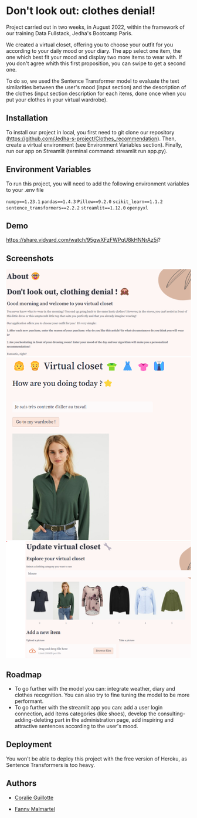 
# Don't look out: clothes denial!

Project carried out in two weeks, in August 2022, within the framework of our training Data Fullstack, Jedha's Bootcamp Paris. 

We created a virtual closet, offering you to choose your outfit for you according to your daily mood or your diary.
The app select one item, the one which best fit your mood and display two more items to wear with. 
If you don't agree whith this first proposition, you can swipe to get a second one.

To do so, we used the Sentence Transformer model to evaluate the text similarities between the user's mood (input section) and the description of the clothes (input section description for each items, done once when you put your clothes in your virtual wardrobe).





## Installation

To install our project in local, you first need to git clone our repository (https://github.com/Jedha-s-project/Clothes_recommendation). Then, create a virtual environment (see Environment Variables section). Finally, run our app on Streamlit (terminal command: streamlit run app.py).

    
## Environment Variables

To run this project, you will need to add the following environment variables to your .env file

`numpy==1.23.1`
`pandas==1.4.3`
`Pillow==9.2.0`
`scikit_learn==1.1.2`
`sentence_transformers==2.2.2`
`streamlit==1.12.0`
`openpyxl`



## Demo

https://share.vidyard.com/watch/95gwXFzFWPqU8kHNNrAz5i?



## Screenshots

![App page 1 "About us"](https://github.com/Jedha-s-project/Clothes_recommendation/blob/main/Screenshot%20About%20page.png)
![App page 2 "Virtual Closet"](https://github.com/Jedha-s-project/Clothes_recommendation/blob/main/Screenshot%20Virtual%20Closet%20page.png)
![App page 3 "Update virtual closet"](https://github.com/Jedha-s-project/Clothes_recommendation/blob/main/Screenshot%20Admin%20page.png)
## Roadmap

- To go further with the model you can: integrate weather, diary and clothes recognition. You can also try to fine tuning the model to be more performant. 
- To go further with the streamlit app you can: add a user login connection, add items categories (like shoes), develop the consulting-adding-deleting part in the administration page, add inspiring and attractive sentences according to the user's mood.  


## Deployment

You won't be able to deploy this project with the free version of Heroku, as Sentence Transformers is too heavy.


## Authors

- [Coralie Guillotte ](https://github.com/CoralieGM)

- [Fanny Malmartel ](https://github.com/Fanny-Mlmrtl)


